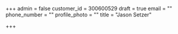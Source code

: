 +++
admin = false
customer_id = 300600529
draft = true
email = ""
phone_number = ""
profile_photo = ""
title = "Jason Setzer"

+++
